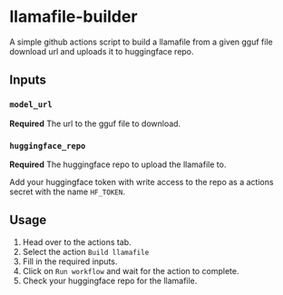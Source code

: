 # llamafile-builder

A simple github actions script to build a llamafile from a given gguf file download url and uploads it to huggingface repo.

## Inputs

### `model_url`

**Required** The url to the gguf file to download.

### `huggingface_repo`

**Required** The huggingface repo to upload the llamafile to.

Add your huggingface token with write access to the repo as a actions secret with the name `HF_TOKEN`.

## Usage

1. Head over to the actions tab.
2. Select the action `Build llamafile` 
3. Fill in the required inputs.
4. Click on `Run workflow` and wait for the action to complete.
5. Check your huggingface repo for the llamafile.